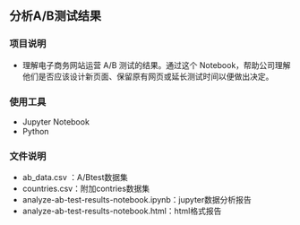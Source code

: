 
##  分析A/B测试结果

### 项目说明
*
    理解电子商务网站运营 A/B 测试的结果。通过这个 Notebook，帮助公司理解他们是否应该设计新页面、保留原有网页或延长测试时间以便做出决定。

### 使用工具
*
    Jupyter Notebook
*
    Python

### 文件说明
*
    ab_data.csv ：A/Btest数据集
*
    countries.csv：附加contries数据集
*
    analyze-ab-test-results-notebook.ipynb：jupyter数据分析报告
*
    analyze-ab-test-results-notebook.html：html格式报告
